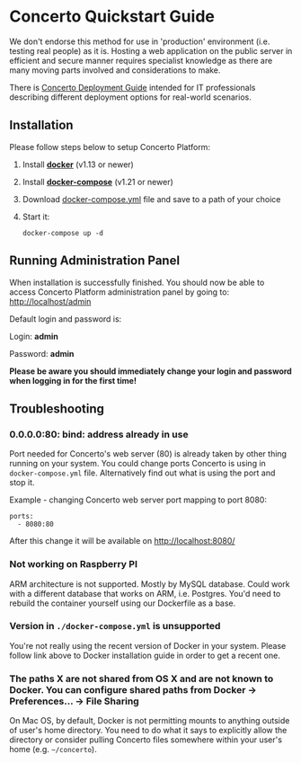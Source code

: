 Concerto Quickstart Guide
=========================

We don't endorse this method for use in 'production' environment (i.e. testing real people) as it is. Hosting a web 
application on the public server in efficient and secure manner requires specialist knowledge as there are many moving 
parts involved and considerations to make.

There is [Concerto Deployment Guide](deployment-guide.md) intended for IT professionals describing different 
deployment options for real-world scenarios.

Installation
------------

Please follow steps below to setup Concerto Platform:

1. Install **[docker](https://docs.docker.com/install/)** (v1.13 or newer)
1. Install **[docker-compose](https://docs.docker.com/compose/install/#install-compose)** (v1.21 or newer)
1. Download [docker-compose.yml](https://raw.githubusercontent.com/campsych/concerto-platform/master/deploy/docker-compose/docker-compose.yml) file and save to a path of your choice
1. Start it:

       docker-compose up -d

Running Administration Panel
----------------------------

When installation is successfully finished. You should now be able to access Concerto Platform administration panel by going to: [http://localhost/admin](http://localhost/admin)

Default login and password is:

Login: **admin**

Password: **admin**

**Please be aware you should immediately change your login and password when logging in for the first time!**

Troubleshooting
---------------

### 0.0.0.0:80: bind: address already in use

Port needed for Concerto's web server (80) is already taken by other thing running on your system. You could change ports Concerto is using in `docker-compose.yml` file. Alternatively find out what is using the port and stop it.

Example - changing Concerto web server port mapping to port 8080:

    ports:
      - 8080:80

After this change it will be available on [http://localhost:8080/](http://localhost:8080/)

### Not working on Raspberry PI

ARM architecture is not supported. Mostly by MySQL database. Could work with a different database that works on ARM, i.e. Postgres. You'd need to rebuild the container yourself using our Dockerfile as a base.

### Version in `./docker-compose.yml` is unsupported

You're not really using the recent version of Docker in your system. Please follow link above to Docker installation guide in order to get a recent one.

### The paths X are not shared from OS X and are not known to Docker. You can configure shared paths from Docker -> Preferences... -> File Sharing

On Mac OS, by default, Docker is not permitting mounts to anything outside of user's home directory. You need to do 
what it says to explicitly allow the directory or consider pulling Concerto files somewhere within your user's home 
(e.g. `~/concerto`).
